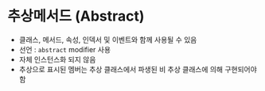 # 추상메서드 (Abstract)

* 클래스, 메서드, 속성, 인덱서 및 이벤트와 함께 사용될 수 있음
* 선언 : `abstract` modifier 사용
* 자체 인스턴스화 되지 않음
* 추상으로 표시된 멤버는 추상 클래스에서 파생된 비 추상 클래스에 의해 구현되어야 함
